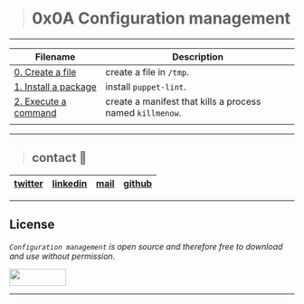 > # 0x0A Configuration management
---
| **Filename** | **Description** |
|---|---|
| [0. Create a file](./0-create_a_file.pp) |  create a file in `/tmp`.  |
| [1. Install a package](./1-install_a_package.pp) | install `puppet-lint`.  |
| [2. Execute a command](./2-execute_a_command.pp) | create a manifest that kills a process named `killmenow`.  |
|   |   |
---
> ## contact 💬

| [twitter](https://twitter.com/RICARDO1470) | [linkedin](https://www.linkedin.com/in/ricardo-alfonso-camayo/) | [mail](1466@holbertonschool.com) | [github](https://github.com/ricardo1470/README/blob/master/README.md) |
|---|---|---|---|

---

## License
*`Configuration management` is open source and therefore free to download and use without permission.*

<a href="url"><img src="https://www.holbertonschool.com/holberton-logo.png" align="middle" width="100" height="30"></a>

---

